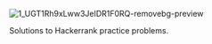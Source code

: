 ![1_UGT1Rh9xLww3JeIDR1F0RQ-removebg-preview](https://user-images.githubusercontent.com/77895050/219933839-c182839e-6350-4cb6-90c8-89e1c7233630.png)


Solutions to Hackerrank practice problems.
